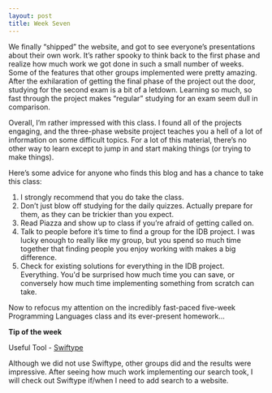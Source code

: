 ```yaml
---
layout: post
title: Week Seven
---
```


We finally “shipped” the website, and got to see everyone’s presentations about their own work. It’s rather spooky to think back to the first phase and realize how much work we got done in such a small number of weeks. Some of the features that other groups implemented were pretty amazing. After the exhilaration of getting the final phase of the project out the door, studying for the second exam is a bit of a letdown. Learning so much, so fast through the project makes “regular” studying for an exam seem dull in comparison.

Overall, I’m rather impressed with this class. I found all of the projects engaging, and the three-phase website project teaches you a hell of a lot of information on some difficult topics. For a lot of this material, there’s no other way to learn except to jump in and start making things (or trying to make things). 

Here’s some advice for anyone who finds this blog and has a chance to take this class:
1. I strongly recommend that you do take the class.
2. Don’t just blow off studying for the daily quizzes. Actually prepare for them, as they can be trickier than you expect.
3. Read Piazza and show up to class if you’re afraid of getting called on.
4. Talk to people before it’s time to find a group for the IDB project. I was lucky enough to really like my group, but you spend so much time together that finding people you enjoy working with makes a big difference.
5. Check for existing solutions for everything in the IDB project. Everything. You'd be surprised how much time you can save, or conversely how much time implementing something from scratch can take.

Now to refocus my attention on the incredibly fast-paced five-week Programming Languages class and its ever-present homework...

**Tip of the week**

Useful Tool - [Swiftype](https://swiftype.com/)

Although we did not use Swiftype, other groups did and the results were impressive. After seeing how much work implementing our search took, I will check out Swiftype if/when I need to add search to a website.
